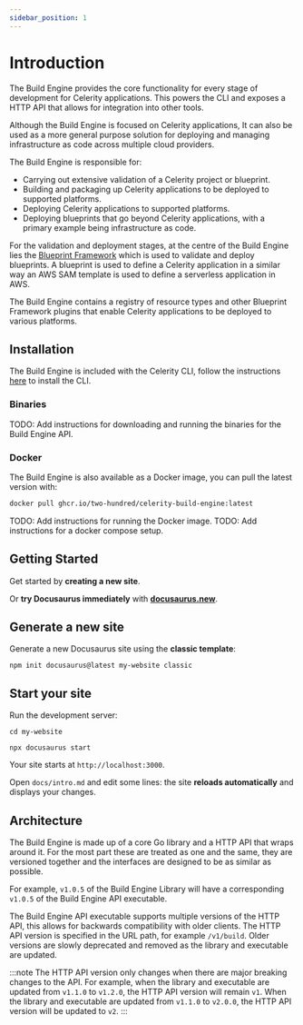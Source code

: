 ```yaml
---
sidebar_position: 1
---
```


# Introduction

The Build Engine provides the core functionality for every stage of development for Celerity applications.
This powers the CLI and exposes a HTTP API that allows for integration into other tools.

Although the Build Engine is focused on Celerity applications, It can also be used as a more general purpose solution for deploying and managing infrastructure as code across multiple cloud providers.

The Build Engine is responsible for:
- Carrying out extensive validation of a Celerity project or blueprint.
- Building and packaging up Celerity applications to be deployed to supported platforms.
- Deploying Celerity applications to supported platforms.
- Deploying blueprints that go beyond Celerity applications, with a primary example being infrastructure as code.

For the validation and deployment stages, at the centre of the Build Engine lies the [Blueprint Framework](../../blueprint-framework/docs/intro) which is used to validate and deploy blueprints.
A blueprint is used to define a Celerity application in a similar way an AWS SAM template is used to define a serverless application in AWS.

The Build Engine contains a registry of resource types and other Blueprint Framework plugins that enable Celerity applications to be deployed to various platforms.

## Installation

The Build Engine is included with the Celerity CLI, follow the instructions [here](../../cli/docs/intro#installation) to install the CLI.

### Binaries

TODO: Add instructions for downloading and running the binaries for the Build Engine API.

### Docker

The Build Engine is also available as a Docker image, you can pull the latest version with:

```bash
docker pull ghcr.io/two-hundred/celerity-build-engine:latest
```

TODO: Add instructions for running the Docker image.
TODO: Add instructions for a docker compose setup.

## Getting Started

Get started by **creating a new site**.

Or **try Docusaurus immediately** with **[docusaurus.new](https://docusaurus.new)**.

## Generate a new site

Generate a new Docusaurus site using the **classic template**:

```shell
npm init docusaurus@latest my-website classic
```

## Start your site

Run the development server:

```shell
cd my-website

npx docusaurus start
```

Your site starts at `http://localhost:3000`.

Open `docs/intro.md` and edit some lines: the site **reloads automatically** and displays your changes.

## Architecture

The Build Engine is made up of a core Go library and a HTTP API that wraps around it. For the most part these are treated as one and the same, they are versioned together and the interfaces are designed to be as similar as possible.

For example, `v1.0.5` of the Build Engine Library will have a corresponding `v1.0.5` of the Build Engine API executable.

The Build Engine API executable supports multiple versions of the HTTP API, this allows for backwards compatibility with older clients. The HTTP API version is specified in the URL path, for example `/v1/build`. Older versions are slowly deprecated and removed as the library and executable are updated.

:::note
The HTTP API version only changes when there are major breaking changes to the API.
For example, when the library and executable are updated from `v1.1.0` to `v1.2.0`, the HTTP API version will remain `v1`.
When the library and executable are updated from `v1.1.0` to `v2.0.0`, the HTTP API version will be updated to `v2`.
:::

